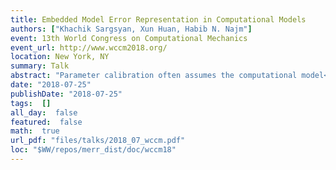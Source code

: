 ```yaml
---
title: Embedded Model Error Representation in Computational Models
authors: ["Khachik Sargsyan, Xun Huan, Habib N. Najm"]
event: 13th World Congress on Computational Mechanics
event_url: http://www.wccm2018.org/
location: New York, NY
summary: Talk
abstract: "Parameter calibration often assumes the computational model<br>can replicate the true physical mechanism behind data generation. In<br>practice, however, computational models rely on parameterizations,<br>assumptions, and constitutive relations that entail significant model<br>structural error. Ignoring such model errors can lead to overconfident<br>calibrations and poor predictive capability, even when high-quality<br>data are used for calibration. It is thus crucial to quantify and<br>propagate uncertainty due to model error, and to differentiate it from<br>parametric uncertainty and data noise. Traditional approaches<br>accommodate model error through discrepancy terms that are only<br>available for model output quantities used for calibration, and<br>generally do not preserve physical constraints in subsequent<br>predictions. The ability to extrapolate to other predictive quantities<br>and to retain certain physical properties (e.g.  conservation<br>principles, positivity constraints) is often required in physical<br>science and engineering applications.<br><br>We develop a stochastically embedded model correction approach<br>that enables these qualities, and illustrate computational methods for<br>Bayesian inference of the correction terms together with model<br>parameters [Sargsyan et al., 2018]. Representing the correction terms<br>using polynomial chaos expansions, the new formulation becomes a<br>density estimation problem [Sargsyan et al., 2015], and allows efficient<br>quantification, propagation, and decomposition of uncertainty that<br>includes contributions from data noise, parameter posterior<br>uncertainty, and model error. The framework provides principled tools<br>for the analyst, e.g. to examine the utility of corrections to<br>specific suspect model components, and to identify the model<br>components where model improvements are relevant for agreement with<br>the data.<br><br>We demonstrate the key strengths of this method on realistic<br>engineering applications, including climate models, chemical<br>kinetics, and reacting flow simulations from a supersonic jet engine design [Huan et al. 2017]."
date: "2018-07-25"
publishDate: "2018-07-25"
tags:  []
all_day:  false
featured:  false
math:  true
url_pdf: "files/talks/2018_07_wccm.pdf"
loc: "$WW/repos/merr_dist/doc/wccm18"
---
```

